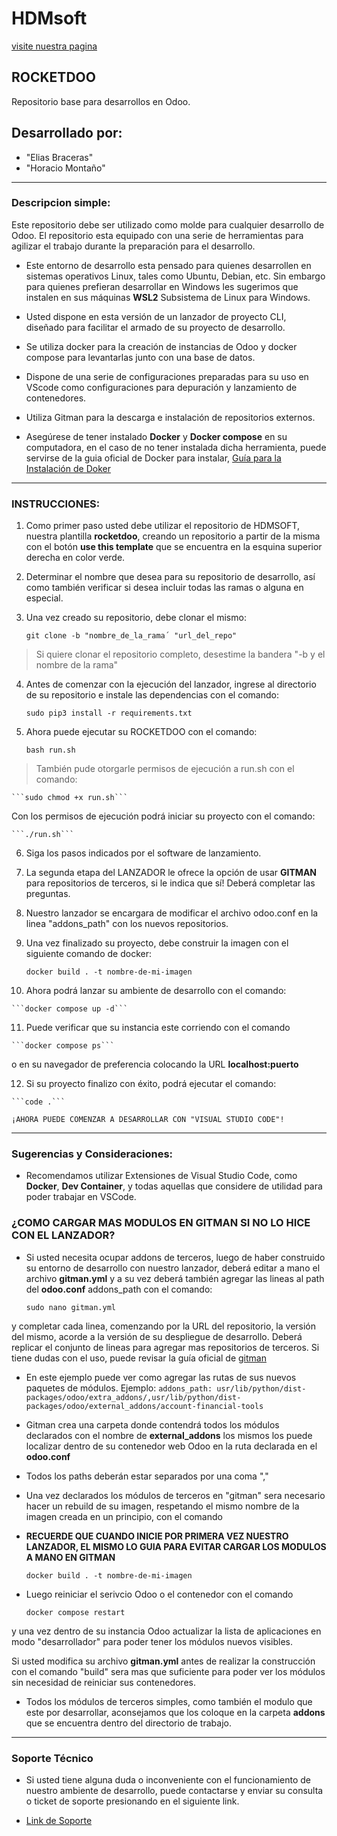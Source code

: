 # HDMsoft
[visite nuestra pagina](https://odoo.hdmsoft.com.ar)

## ROCKETDOO

Repositorio base para desarrollos en Odoo.

## Desarrollado por:

   - "Elias Braceras"
   - "Horacio Montaño"

----------------------------------------------------------------------------------------------------------------------------------------------------------

### Descripcion simple:

  Este repositorio debe ser utilizado como molde para cualquier desarrollo de Odoo. El repositorio esta equipado con una serie de herramientas para agilizar el trabajo durante la preparación para el desarrollo.

  - Este entorno de desarrollo esta pensado para quienes desarrollen en sistemas operativos Linux, tales como Ubuntu, Debian, etc. Sin embargo
    para quienes prefieran desarrollar en Windows les sugerimos que instalen en sus máquinas **WSL2** Subsistema de Linux para Windows.
  
  - Usted dispone en esta versión de un lanzador de proyecto CLI, diseñado para facilitar el armado de su proyecto de desarrollo.
  
  - Se utiliza docker para la creación de instancias de Odoo y docker compose para levantarlas junto con una base de datos.

  - Dispone de una serie de configuraciones preparadas para su uso en VScode como configuraciones para depuración y lanzamiento de contenedores.

  - Utiliza Gitman para la descarga e instalación de repositorios externos.
  
  -  Asegúrese de tener instalado **Docker** y **Docker compose** en su computadora, en el caso de no tener instalada dicha herramienta,
 puede servirse de la guia oficial de Docker para instalar, [Guía para la Instalación de Doker](https://docs.docker.com/engine/install/ubuntu/)
 
 
------------------------------------------------------------------------------------------------------------------------------------------------------------

### INSTRUCCIONES:
 

 1. Como primer paso usted debe utilizar el repositorio de HDMSOFT, nuestra plantilla **rocketdoo**, creando un repositorio a partir de la misma con el botón
 **use this template** que se encuentra en la esquina superior derecha en color verde.
 
 2. Determinar el nombre que desea para su repositorio de desarrollo, así como también verificar si desea incluir todas las ramas o alguna en especial.
 
 3. Una vez creado su repositorio, debe clonar el mismo:
 
    ```git clone -b "nombre_de_la_rama´ "url_del_repo"``` 
    
> Si quiere clonar el repositorio completo, desestime la bandera "-b y el nombre de la rama"

 4. Antes de comenzar con la ejecución del lanzador, ingrese al directorio de su repositorio e instale las dependencias con el comando:
 
    ```sudo pip3 install -r requirements.txt```
 
 5. Ahora puede ejecutar su ROCKETDOO con el comando: 
 
    ```bash run.sh```
    
> También pude otorgarle permisos de ejecución a run.sh con el comando: 

    ```sudo chmod +x run.sh``` 

Con los permisos de ejecución podrá iniciar su proyecto con el comando:

    ```./run.sh```

 6. Siga los pasos indicados por el software de lanzamiento.

 7. La segunda etapa del LANZADOR le ofrece la opción de usar **GITMAN** para repositorios de terceros, si le indica que sí! Deberá completar las preguntas.

 8. Nuestro lanzador se encargara de modificar el archivo odoo.conf en la linea "addons_path" con los nuevos repositorios.

 9. Una vez finalizado su proyecto, debe construir la imagen con el siguiente comando de docker: 
   
    ```docker build . -t nombre-de-mi-imagen```

 10. Ahora podrá lanzar su ambiente de desarrollo con el comando: 
   
    ```docker compose up -d```

 11. Puede verificar que su instancia este corriendo con el comando 
    
    ```docker compose ps```
    
 o en su navegador de preferencia colocando la URL **localhost:puerto**
 
 12. Si su proyecto finalizo con éxito, podrá ejecutar el comando:
    
    ```code .```
    
    ¡AHORA PUEDE COMENZAR A DESARROLLAR CON "VISUAL STUDIO CODE"! 

 ------------------------------------------------------------------------------------------------------------------------------------------------------

### Sugerencias y Consideraciones:

 - Recomendamos utilizar Extensiones de Visual Studio Code, como **Docker**, **Dev Container**, y todas aquellas que considere de utilidad
 para poder trabajar en VSCode.
 
### ¿COMO CARGAR MAS MODULOS EN GITMAN SI NO LO HICE CON EL LANZADOR?
 
  - Si usted necesita ocupar addons de terceros, luego de haber construido su entorno de desarrollo con nuestro lanzador, deberá editar a mano el archivo **gitman.yml** y a su vez deberá también agregar las lineas al path del **odoo.conf** addons_path con el comando:
  
      ```sudo nano gitman.yml``` 
  
  y completar cada linea, comenzando por la URL del repositorio, la versión
  del mismo, acorde a la versión de su despliegue de desarrollo. Deberá replicar el conjunto de lineas para agregar mas repositorios de terceros.
  Si tiene dudas con el uso, puede revisar la guía oficial de [gitman](https://gitman.readthedocs.io/en/latest/)

  - En este ejemplo puede ver como agregar las rutas de sus nuevos paquetes de módulos.
  Ejemplo:
      ```addons_path: usr/lib/python/dist-packages/odoo/extra_addons/,usr/lib/python/dist-packages/odoo/external_addons/account-financial-tools```
    
  - Gitman crea una carpeta donde contendrá todos los módulos declarados con el nombre de **external_addons** los mismos los puede localizar 
  dentro de su contenedor web Odoo en la ruta declarada en el **odoo.conf**

  - Todos los paths deberán estar separados por una coma ","
  - Una vez declarados los módulos de terceros en "gitman" sera necesario hacer un rebuild de su imagen, respetando el mismo nombre 
  de la imagen creada en un principio, con el comando 

  - **RECUERDE QUE CUANDO INICIE POR PRIMERA VEZ NUESTRO LANZADOR, EL MISMO LO GUIA PARA EVITAR CARGAR LOS MODULOS A MANO EN GITMAN**

      ```docker build . -t nombre-de-mi-imagen```
  
  - Luego reiniciar el serivcio Odoo o el contenedor con el comando 
    
      ```docker compose restart```
  
  y una vez dentro de su instancia Odoo
  actualizar la lista de aplicaciones en modo "desarrollador" para poder tener los módulos nuevos visibles. 

Si usted modifica su archivo **gitman.yml** antes de realizar la construcción con el comando "build" sera mas que suficiente para poder ver los módulos
sin necesidad de reiniciar sus contenedores.

  - Todos los módulos de terceros simples, como también el modulo que este por desarrollar, aconsejamos que los coloque en la carpeta **addons** que se encuentra dentro del directorio de trabajo.


------------------------------------------------------------------------------------------------------------------------------------------------------

### Soporte Técnico

- Si usted tiene alguna duda o inconveniente con el funcionamiento de nuestro ambiente de desarrollo, puede contactarse y enviar su consulta o ticket
de soporte presionando en el siguiente link.

 - [Link de Soporte](https://odoo.hdmsoft.com.ar/contactus)



